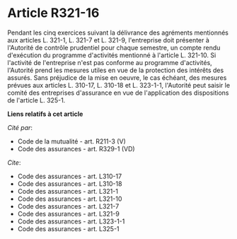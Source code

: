 # Article R321-16

Pendant les cinq exercices suivant la délivrance des agréments mentionnés aux articles L. 321-1, L. 321-7 et L. 321-9,
l'entreprise doit présenter à l'Autorité de contrôle prudentiel pour chaque semestre, un compte rendu d'exécution du
programme d'activités mentionné à l'article L. 321-10. Si l'activité de l'entreprise n'est pas conforme au programme
d'activités, l'Autorité prend les mesures utiles en vue de la protection des intérêts des assurés. Sans préjudice de la mise
en oeuvre, le cas échéant, des mesures prévues aux articles L. 310-17, L. 310-18 et L. 323-1-1, l'Autorité peut saisir le
comité des entreprises d'assurance en vue de l'application des dispositions de l'article L. 325-1.

**Liens relatifs à cet article**

_Cité par_:

  - Code de la mutualité - art. R211-3 (V)
  - Code des assurances - art. R329-1 (VD)

_Cite_:

  - Code des assurances - art. L310-17
  - Code des assurances - art. L310-18
  - Code des assurances - art. L321-1
  - Code des assurances - art. L321-10
  - Code des assurances - art. L321-7
  - Code des assurances - art. L321-9
  - Code des assurances - art. L323-1-1
  - Code des assurances - art. L325-1
